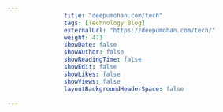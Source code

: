 ---
                title: "deepumohan.com/tech"
                tags: [Technology Blog]
                externalUrl: "https://deepumohan.com/tech/"
                weight: 471
                showDate: false
                showAuthor: false
                showReadingTime: false
                showEdit: false
                showLikes: false
                showViews: false
                layoutBackgroundHeaderSpace: false
                ---
